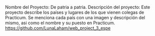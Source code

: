 
Nombre del Proyecto: De patria a patria. 
Descripción del proyecto: Este proyecto describe los países y lugares de los que vienen colegas de Practicum. 
Se menciona cada país con una imagen y descripción del mismo, asi como el nombre y su puesto en Practicum.
https://github.com/LunaLaham/web_project_3_espe